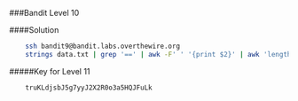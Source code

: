 ###Bandit Level 10

####Solution
```bash
	ssh bandit9@bandit.labs.overthewire.org
	strings data.txt | grep '==' | awk -F' ' '{print $2}' | awk 'length($0)==32'
```


#####Key for Level 11
```
	truKLdjsbJ5g7yyJ2X2R0o3a5HQJFuLk
```
